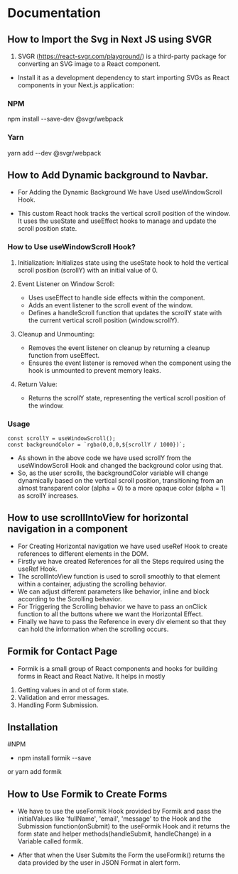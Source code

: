 # Documentation

## How to Import the Svg in Next JS using SVGR 

1. SVGR (https://react-svgr.com/playground/) is a third-party package for converting an SVG image to a React component.

+ Install it as a development dependency to start importing SVGs as React components in your Next.js application:

### NPM
npm install --save-dev @svgr/webpack

### Yarn 
yarn add --dev @svgr/webpack

## How to Add Dynamic background to Navbar.
- For Adding the Dynamic Background We have Used useWindowScroll Hook. 

- This custom React hook tracks the vertical scroll position of the window. It uses the useState and useEffect hooks to manage and update the scroll position state.

### How to Use useWindowScroll Hook?


1. Initialization: Initializes state using the useState hook to hold the vertical scroll position (scrollY) with an initial value of 0.

2. Event Listener on Window Scroll:

    - Uses useEffect to handle side effects within the component.
    - Adds an event listener to the scroll event of the window.
    - Defines a handleScroll function that updates the scrollY state with the current vertical scroll position (window.scrollY).

3. Cleanup and Unmounting:

    - Removes the event listener on cleanup by returning a cleanup function from useEffect.
    - Ensures the event listener is removed when the component using the hook is unmounted to prevent memory leaks.

4. Return Value:

    - Returns the scrollY state, representing the vertical scroll position of the window.

### Usage 

    const scrollY = useWindowScroll();
    const backgroundColor = `rgba(0,0,0,${scrollY / 1000})`; 

- As shown in the above code we have used scrollY from the useWindowScroll Hook and changed the background color using that.
- So, as the user scrolls, the backgroundColor variable will change dynamically based on the vertical scroll position, transitioning from an almost transparent color (alpha = 0) to a more opaque color (alpha = 1) as scrollY increases.

## How to use scrollIntoView for horizontal navigation in a component

- For Creating Horizontal navigation we have used useRef Hook to create references to different elements in the DOM.
- Firstly we have created References for all the Steps required using the useRef Hook.
- The scrollIntoView function is used to scroll smoothly to that element within a container, adjusting the scrolling behavior.
- We can adjust different parameters like behavior, inline and block according to the Scrolling behavior.
- For Triggering the Scrolling behavior we have to pass an onClick function to all the buttons where we want the Horizontal Effect.
- Finally we have to pass the Reference in every div element so that they can hold the information when the scrolling occurs.

## Formik for Contact Page

- Formik is a small group of React components and hooks for building forms in React and React Native. It helps in mostly 
1. Getting values in and ot of form state.
2. Validation and error messages.
3. Handling Form Submission.

## Installation 

#NPM
- npm install formik --save

or
 yarn add formik



## How to Use Formik to Create Forms 

- We have to use the useFormik Hook provided by Formik and pass the initialValues like 'fullName', 'email', 'message' to the Hook and the Submission function(onSubmit) to the useFormik Hook and it returns the form state and helper methods(handleSubmit, handleChange) in a Variable called formik.

- After that when the User Submits the Form the useFormik() returns the data provided by the user in JSON Format in alert form.

